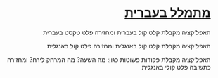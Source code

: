 <div style="direction:rtl;">
<h1><a href="https://gurelbs.github.io/hebrew">מתמלל בעברית</a></h1>
<p>האפליקציה מקבלת קלט קול בעברית ומחזירה פלט טקסט בעברית</p>
<p>האפליקציה מקבלת קלט קול באנגלית ומחזירה פלט קול באנגלית</p>
<p>האפליקציה מקבלת פקודות פשוטות כגון: מה השעה? מה המרחק לירח? ומחזירה כתשובה פלט קולי באנגלית</p>
</div>
